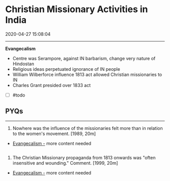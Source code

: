 # Christian Missionary Activities in India

2020-04-27 15:08:04


---

**Evangecalism**

- Centre was Serampore, against IN barbarism, change very nature of Hindostan
- Religious ideas perpetuated ignorance of IN people
- William Wilberforce influence 1813 act allowed Christian missionaries to IN
- Charles Grant presided over 1833 act
- [ ] #todo

## PYQs

---

1. Nowhere was the influence of the missionaries felt more than in relation to the women's movement. [1989, 20m]
- [Evangecalism -](onenote:[[Christian]]%20Missionary%20Activities%20in%20India&section-id={B79FD829-FA0F-426F-B425-A852F19A4727}&page-id={B0E7347F-0F82-4DEA-AD97-FB54B3918FFC}&object-id={A2F877CD-9FD4-4D46-A3B8-6D15CE609E13}&11&base-path=https://d.docs.live.net/bbc8be5bd337910c/Documents/History%20Optional/Modern%20History/Part%20I/Social%5eJ%20Cultural%20Dev.one) more content needed

```ad-Answer

```

1. The Christian Missionary propaganda from 1813 onwards was "often insensitive and
wounding." Comment. [1999, 20m]
- [Evangecalism -](onenote:[[Christian]]%20Missionary%20Activities%20in%20India&section-id={B79FD829-FA0F-426F-B425-A852F19A4727}&page-id={B0E7347F-0F82-4DEA-AD97-FB54B3918FFC}&object-id={A2F877CD-9FD4-4D46-A3B8-6D15CE609E13}&11&base-path=https://d.docs.live.net/bbc8be5bd337910c/Documents/History%20Optional/Modern%20History/Part%20I/Social%5eJ%20Cultural%20Dev.one) more content needed

```ad-Answer

```